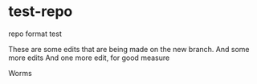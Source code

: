# test-repo
repo format test

These are some edits that are being made on the new branch. 
And some more edits
And one more edit, for good measure

Worms
